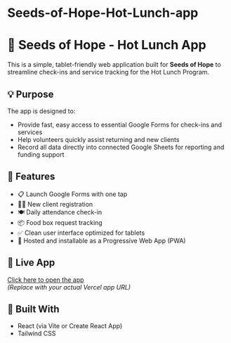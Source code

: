 # Seeds-of-Hope-Hot-Lunch-app
# 🌱 Seeds of Hope - Hot Lunch App

This is a simple, tablet-friendly web application built for **Seeds of Hope** to streamline check-ins and service tracking for the Hot Lunch Program.

## 💡 Purpose

The app is designed to:
- Provide fast, easy access to essential Google Forms for check-ins and services
- Help volunteers quickly assist returning and new clients
- Record all data directly into connected Google Sheets for reporting and funding support

## 🧩 Features

- 📋 Launch Google Forms with one tap
- 🧍‍♂️ New client registration
- 🍽️ Daily attendance check-in
- 📦 Food box request tracking
- ✅ Clean user interface optimized for tablets
- 🚀 Hosted and installable as a Progressive Web App (PWA)

## 🔗 Live App

[Click here to open the app](https://your-vercel-link.vercel.app)  
*(Replace with your actual Vercel app URL)*

## 🔧 Built With

- React (via Vite or Create React App)
- Tailwind CSS
